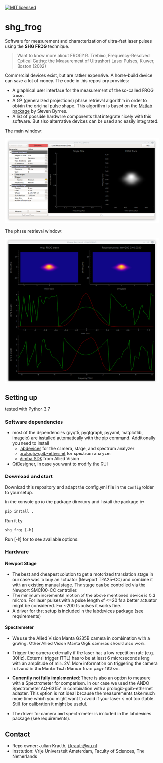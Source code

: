 [![MIT licensed](https://img.shields.io/badge/license-MIT-green.svg)](https://github.com/jkrauth/shg_frog/blob/main/LICENSE)

# shg_frog

Software for measurement and characterization of ultra-fast laser pulses using the __SHG FROG__ technique.

> Want to know more about FROG?
> R. Trebino, Frequency-Resolved Optical Gating: the Measurement of Ultrashort Laser Pulses, Kluwer, Boston (2002)

Commercial devices exist, but are rather expensive. A home-build device can save a lot of money.
The code in this repository provides:

* A graphical user interface for the measurement of the so-called FROG trace.
* A GP (generalized projections) phase retrieval algorithm in order to obtain the original pulse shape.
  This algorithm is based on the [Matlab package](https://nl.mathworks.com/matlabcentral/fileexchange/34986-frequency-resolved-optical-gating-frog) by Steven Byrnes.
* A list of possible hardware components that integrate nicely with this software. But also alternative devices can be used and easily integrated.

The main window:

![frog_gui_main](./shg_frog/View/GUI/frog_gui_main.png)

The phase retrieval window:

![frog_gui_retrieval](./shg_frog/View/GUI/frog_gui_retrieval.png)

## Setting up

tested with Python 3.7

### Software dependencies

* most of the dependencies (pyqt5, pyqtgraph, pyyaml, matplotlib, imageio) are installed automatically with the pip command. Additionally you need to install
  * [labdevices](https://github.com/jkrauth/labdevices) for the camera, stage, and spectrum analyzer
  * [prologix-gpib-ethernet](https://github.com/nelsond/prologix-gpib-ethernet) for spectrum analyzer
  * [Vimba SDK](https://www.alliedvision.com/en/products/software.html) from Allied Vision
* QtDesigner, in case you want to modify the GUI

### Download and start

Download this repository and adapt the config.yml file in the `Config` folder to your setup.

In the console go to the package directory and install the package by

```console
pip install .
```

Run it by

```console
shg_frog [-h]
```

Run [-h] for to see available options.

### Hardware

#### Newport Stage

* The best and cheapest solution to get a motorized translation stage in our case was to buy an
  actuator (Newport TRA25-CC) and combine it with an existing manual stage. The stage can be controlled via the Newport SMC100-CC controller.
* The minimum incremental motion of the above mentioned device is 0.2 micron. For laser pulses with a pulse length of <=20 fs a better actuator might be considered. For ~200 fs pulses it works fine.
* A driver for that setup is included in the labdevices package (see requirements).

#### Spectrometer

* We use the Allied Vision Manta G235B camera in combination with a grating. Other Allied Vision Manta GigE cameras should also work.

* Trigger the camera externally if the laser has a low repetition rate (e.g. 30Hz).
  External trigger (TTL) has to be at least 6 microseconds long with an amplitude of min. 2V.
  More information on triggering the camera is found in the Manta Tech Manual from page 193 on.

* **Currently not fully implemented**: There is also an option to measure with a Spectrometer for comparison. In our case we used the ANDO Spectrometer AQ-6315A in combination with a prologix-gpib-ethernet adapter. This option is not ideal because the measurements take much more time which you might want to avoid if your laser is not too stable. Still, for calibration it might be useful.

* The driver for camera and spectrometer is included in the labdevices package (see requirements).

## Contact

* Repo owner:  Julian Krauth, j.krauth@vu.nl
* Institution: Vrije Universiteit Amsterdam, Faculty of Sciences, The Netherlands
